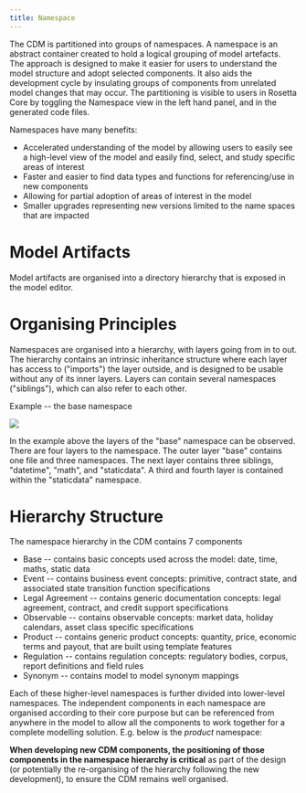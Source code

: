 ```yaml
---
title: Namespace
---
```


The CDM is partitioned into groups of namespaces. A namespace is an
abstract container created to hold a logical grouping of model
artefacts. The approach is designed to make it easier for users to
understand the model structure and adopt selected components. It also
aids the development cycle by insulating groups of components from
unrelated model changes that may occur. The partitioning is visible to
users in Rosetta Core by toggling the Namespace view in the left hand
panel, and in the generated code files.

Namespaces have many benefits:
-   Accelerated understanding of the model by allowing users to easily
    see a high-level view of the model and easily find, select, and
    study specific areas of interest
-   Faster and easier to find data types and functions for
    referencing/use in new components
-   Allowing for partial adoption of areas of interest in the model
-   Smaller upgrades representing new versions limited to the name
    spaces that are impacted

# Model Artifacts

Model artifacts are organised into a directory hierarchy that is exposed
in the model editor.

# Organising Principles

Namespaces are organised into a hierarchy, with layers going from in to
out. The hierarchy contains an intrinsic inheritance structure where
each layer has access to ("imports") the layer outside, and is designed
to be usable without any of its inner layers. Layers can contain several
namespaces ("siblings"), which can also refer to each other.

Example -- the base namespace

![](/img/cdm-namespace.png)

In the example above the layers of the "base" namespace can be observed.
There are four layers to the namespace. The outer layer "base" contains
one file and three namespaces. The next layer contains three siblings,
"datetime", "math", and "staticdata". A third and fourth layer is
contained within the "staticdata" namespace.

# Hierarchy Structure

The namespace hierarchy in the CDM contains 7 components

-   Base -- contains basic concepts used across the model: date, time,
    maths, static data
-   Event -- contains business event concepts: primitive, contract
    state, and associated state transition function specifications
-   Legal Agreement -- contains generic documentation concepts: legal
    agreement, contract, and credit support specifications
-   Observable -- contains observable concepts: market data, holiday
    calendars, asset class specific specifications
-   Product -- contains generic product concepts: quantity, price,
    economic terms and payout, that are built using template features
-   Regulation -- contains regulation concepts: regulatory bodies,
    corpus, report definitions and field rules
-   Synonym -- contains model to model synonym mappings

Each of these higher-level namespaces is further divided into
lower-level namespaces. The independent components in each namespace are
organised according to their core purpose but can be referenced from
anywhere in the model to allow all the components to work together for a
complete modelling solution. E.g. below is the *product* namespace:

**When developing new CDM components, the positioning of those
components in the namespace hierarchy is critical** as part of the
design (or potentially the re-organising of the hierarchy following the
new development), to ensure the CDM remains well organised.